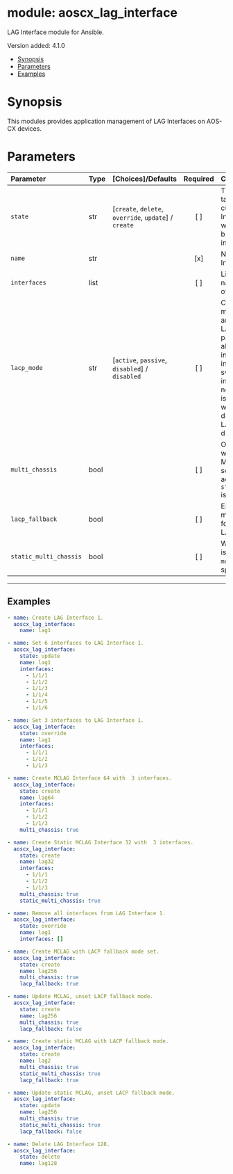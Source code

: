 # module: aoscx_lag_interface

LAG Interface module for Ansible.

Version added: 4.1.0

- [Synopsis](#Synopsis)
- [Parameters](#Parameters)
- [Examples](#Examples)

# Synopsis

This modules provides application management of LAG Interfaces on AOS-CX
devices.

# Parameters

| Parameter              | Type | [Choices]/Defaults                                    | Required | Comments                                                                                                                                                                                                                                                                                                        |
|:-----------------------|:-----|:------------------------------------------------------|:--------:|:----------------------------------------------------------------------------------------------------------------------------------------------------------------------------------------------------------------------------------------------------------------------------------------------------------------|
| `state`                | str  | [`create`, `delete`, `override`, `update`] / `create` | [ ]      | The action to be taken with the current LAG Interface. `override` works like update, but deletes interfaces not listed.                                                                                                                                                                                         |
| `name`                 | str  |                                                       | [x]      | Name of the LAG Interface.                                                                                                                                                                                                                                                                                      |
| `interfaces`           | list |                                                       | [ ]      | List of interface names to make part of the LAG Interface.                                                                                                                                                                                                                                                      |
| `lacp_mode`            | str  | [`active`, `passive`, `disabled`] / `disabled`        | [ ]      | Configure LACP mode, `active` ports are allowed to initiate LACP negotiations. passive ports are allowed to participate in LACP negotiations initiated by a remote switch, but not initiate such negotiations. If LACP is enabled on a port whose partner switch does not support LACP, the bond gets disabled. |
| `multi_chassis`        | bool |                                                       | [ ]      | Option to specify whether the LAG is a MCLAG. By default, sets `lacp_mode` to active, unless `static_multi_chassis` is enabled.                                                                                                                                                                                 |
| `lacp_fallback`        | bool |                                                       | [ ]      | Enable LACP fallback mode, specified only for multi-chassis LAGs.                                                                                                                                                                                                                                               |
| `static_multi_chassis` | bool |                                                       | [ ]      | Whether the MCLAG is static. Ignored if `multi_chassis` is not specified.                                                                                                                                                                                                                                       |

---

## Examples

```YAML
- name: Create LAG Interface 1.
  aoscx_lag_interface:
    name: lag1
```

```YAML
- name: Set 6 interfaces to LAG Interface 1.
  aoscx_lag_interface:
    state: update
    name: lag1
    interfaces:
      - 1/1/1
      - 1/1/2
      - 1/1/3
      - 1/1/4
      - 1/1/5
      - 1/1/6
```

```YAML
- name: Set 3 interfaces to LAG Interface 1.
  aoscx_lag_interface:
    state: override
    name: lag1
    interfaces:
      - 1/1/1
      - 1/1/2
      - 1/1/3
```

```YAML
- name: Create MCLAG Interface 64 with  3 interfaces.
  aoscx_lag_interface:
    state: create
    name: lag64
    interfaces:
      - 1/1/1
      - 1/1/2
      - 1/1/3
    multi_chassis: true
```

```YAML
- name: Create Static MCLAG Interface 32 with  3 interfaces.
  aoscx_lag_interface:
    state: create
    name: lag32
    interfaces:
      - 1/1/1
      - 1/1/2
      - 1/1/3
    multi_chassis: true
    static_multi_chassis: true
```

```YAML
- name: Remove all interfaces from LAG Interface 1.
  aoscx_lag_interface:
    state: override
    name: lag1
    interfaces: []
```

```YAML
- name: Create MCLAG with LACP fallback mode set.
  aoscx_lag_interface:
    state: create
    name: lag256
    multi_chassis: true
    lacp_fallback: true
```

```YAML
- name: Update MCLAG, unset LACP fallback mode.
  aoscx_lag_interface:
    state: create
    name: lag256
    multi_chassis: true
    lacp_fallback: false
```

```YAML
- name: Create static MCLAG with LACP fallback mode.
  aoscx_lag_interface:
    state: create
    name: lag2
    multi_chassis: true
    static_multi_chassis: true
    lacp_fallback: true
```

```YAML
- name: Update static MCLAG, unset LACP fallback mode.
  aoscx_lag_interface:
    state: update
    name: lag256
    multi_chassis: true
    static_multi_chassis: true
    lacp_fallback: false
```

```YAML
- name: Delete LAG Interface 128.
  aoscx_lag_interface:
    state: delete
    name: lag128
```

